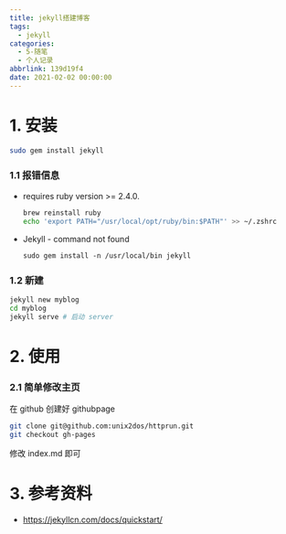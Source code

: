 ```yaml
---
title: jekyll搭建博客
tags:
  - jekyll
categories:
  - 5-随笔
  - 个人记录
abbrlink: 139d19f4
date: 2021-02-02 00:00:00
---
```


# 1. 安装

```bash
sudo gem install jekyll
```

<!-- more -->

### 1.1 报错信息

+ requires ruby version >= 2.4.0.

  ```bash
  brew reinstall ruby
  echo 'export PATH="/usr/local/opt/ruby/bin:$PATH"' >> ~/.zshrc
  ```

+ Jekyll - command not found

  ```
  sudo gem install -n /usr/local/bin jekyll
  ```

  

### 1.2 新建

```bash
jekyll new myblog
cd myblog
jekyll serve # 启动 server
```



# 2. 使用

### 2.1 简单修改主页

在 github 创建好 githubpage

```bash
git clone git@github.com:unix2dos/httprun.git
git checkout gh-pages
```


修改 index.md 即可



# 3. 参考资料

+ https://jekyllcn.com/docs/quickstart/